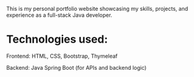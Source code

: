 <p>This is my personal portfolio website showcasing my skills, projects, and experience as a full-stack Java developer.</p>
<h1>Technologies used:</h1>

Frontend: HTML, CSS, Bootstrap, Thymeleaf

Backend: Java Spring Boot (for APIs and backend logic)
